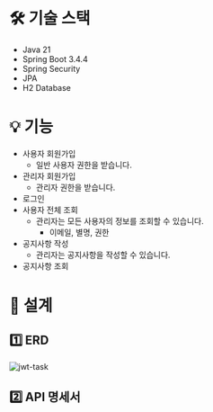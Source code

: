 # 🛠 기술 스택
- Java 21
- Spring Boot 3.4.4
- Spring Security
- JPA
- H2 Database

# 💡 기능
- 사용자 회원가입
  - 일반 사용자 권한을 받습니다.
- 관리자 회원가입
  - 관리자 권한을 받습니다.
- 로그인
- 사용자 전체 조회
  - 관리자는 모든 사용자의 정보를 조회할 수 있습니다.
    - 이메일, 별명, 권한
- 공지사항 작성
  - 관리자는 공지사항을 작성할 수 있습니다.
- 공지사항 조회

# 🧩 설계
## 1️⃣ ERD
![jwt-task](https://github.com/user-attachments/assets/dfa92e90-52ca-4bc9-b7f6-1b396df4948b)

## 2️⃣ API 명세서
